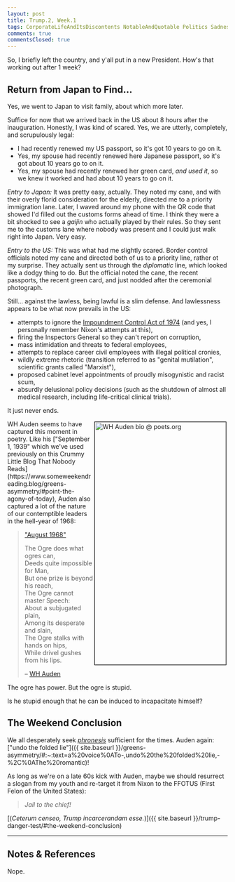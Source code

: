 ```yaml
---
layout: post
title: Trump.2, Week.1
tags: CorporateLifeAndItsDiscontents NotableAndQuotable Politics Sadness
comments: true
commentsClosed: true
---
```


So, I briefly left the country, and y'all put in a new President.  How's that working out
after 1 week?  


## Return from Japan to Find&hellip;  

Yes, we went to Japan to visit family, about which more later.  

Suffice for now that we arrived back in the US about 8 hours after the inauguration.
Honestly, I was kind of scared.  Yes, we are utterly, completely, and scrupulously legal:  
- I had recently renewed my US passport, so it's got 10 years to go on it.  
- Yes, my spouse had recently renewed here Japanese passport, so it's got about 10 years
  go to on it.  
- Yes, my spouse had recently renewed her green card, _and used it_, so we knew it worked
  and had about 10 years to go on it.  

_Entry to Japan:_ It was pretty easy, actually.  They noted my cane, and with their overly florid
consideration for the elderly, directed me to a priority immigration lane.  Later, I waved
around my phone with the QR code that showed I'd filled out the customs forms ahead of
time.  I think they were a bit shocked to see a _gaijin_ who actually played by their
rules.  So they sent me to the customs lane where nobody was present and I could just walk
right into Japan.  Very easy.  

_Entry to the US:_ This was what had me slightly scared.  Border control officials noted my cane
and directed both of us to a priority line, rather ot my surprise.  They actually sent us
through the _diplomatic_ line, which looked like a dodgy thing to do.  But the official
noted the cane, the recent passports, the recent green card, and just nodded
after the ceremonial photograph.  

Still&hellip; against the lawless, being lawful is a slim defense. And lawlessness appears
to be what now prevails in the US:  
- attempts to ignore the [Impoundment Control Act of 1974](https://en.wikipedia.org/wiki/Congressional_Budget_and_Impoundment_Control_Act_of_1974)
  (and yes, I personally remember Nixon's attempts at this),  
- firing the Inspectors General so they can't report on corruption,  
- mass intimidation and threats to federal employees,  
- attempts to replace career civil employees with illegal political cronies,  
- wildly extreme rhetoric (transition referred to as "genital mutilation", scientific
  grants called "Marxist"),  
- proposed cabinet level appointments of proudly misogynistic and racist scum,  
- absurdly delusional policy decisions (such as the shutdown of almost all medical
  research, including life-critical clinical trials).  

It just never ends.  

<img src="{{ site.baseurl }}/images/2022-05-22-greens-asymmetry-wh-auden.jpg" width="300" height="553" alt="WH Auden bio @ poets.org" title="WH Auden bio @ poets.org" style="float: right; margin: 3px 3px 3px 3px; border: 1px solid #000000;">
WH Auden seems to have captured this moment in poetry.  Like his 
["September 1, 1939" which we've used previously on this Crummy Little Blog That Nobody Reads](https://www.someweekendreading.blog/greens-asymmetry/#point-the-agony-of-today),
Auden also captured a lot of the nature of our contemptible leaders in the hell-year of 1968:  

>["August 1968"](https://allpoetry.com/August-1968)  
>  
>The Ogre does what ogres can,  
>Deeds quite impossible for Man,  
>But one prize is beyond his reach,  
>The Ogre cannot master Speech:  
>About a subjugated plain,  
>Among its desperate and slain,  
>The Ogre stalks with hands on hips,  
>While drivel gushes from his lips.  
>  
> &ndash;  [WH Auden](https://en.wikipedia.org/wiki/W._H._Auden)  

The ogre has power.  But the ogre is stupid.  

Is he stupid enough that he can be induced to incapacitate himself?  


## The Weekend Conclusion  

We all desperately seek [_phronesis_](https://en.wikipedia.org/wiki/Phronesis)
sufficient for the times.  Auden again:
["undo the folded lie"]({{ site.baseurl }}/greens-asymmetry/#:~:text=a%20voice%0ATo-,undo%20the%20folded%20lie,-%2C%0AThe%20romantic)!  

As long as we're on a late 60s kick with Auden, maybe we should resurrect a slogan from my
youth and re-target it from Nixon to the FFOTUS (First Felon of the United States):  

> _Jail to the chief!_  

[(_Ceterum censeo, Trump incarcerandam esse._)]({{ site.baseurl }}/trump-danger-test/#the-weekend-conclusion)  

---

## Notes &amp; References  

<!--
<sup id="fn1a">[[1]](#fn1)</sup>

<a id="fn1">1</a>: ***, ["***"](***), *** DOI: [***](***). [↩](#fn1a)  

<a href="{{ site.baseurl }}/images/***">
  <img src="{{ site.baseurl }}/images/***" width="400" height="***" alt="***" title="***" style="float: right; margin: 3px 3px 3px 3px; border: 1px solid #000000;">
</a>

<a href="***">
  <img src="{{ site.baseurl }}/images/***" width="550" height="***" alt="***" title="***" style="margin: 3px 3px 3px 3px; border: 1px solid #000000;">
</a>

<iframe width="400" height="224" src="***" allow="accelerometer; encrypted-media; gyroscope; picture-in-picture" allowfullscreen style="float: right; margin: 3px 3px 3px 3px; border: 1px solid #000000;"></iframe>
-->

Nope.  
